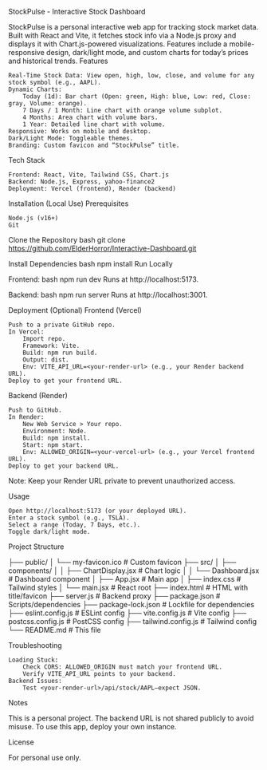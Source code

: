 StockPulse - Interactive Stock Dashboard

StockPulse is a personal interactive web app for tracking stock market data. Built with React and Vite, it fetches stock info via a Node.js proxy and displays it with Chart.js-powered visualizations. Features include a mobile-responsive design, dark/light mode, and custom charts for today’s prices and historical trends.
Features

    Real-Time Stock Data: View open, high, low, close, and volume for any stock symbol (e.g., AAPL).
    Dynamic Charts:
        Today (1d): Bar chart (Open: green, High: blue, Low: red, Close: gray, Volume: orange).
        7 Days / 1 Month: Line chart with orange volume subplot.
        4 Months: Area chart with volume bars.
        1 Year: Detailed line chart with volume.
    Responsive: Works on mobile and desktop.
    Dark/Light Mode: Toggleable themes.
    Branding: Custom favicon and “StockPulse” title.

Tech Stack

    Frontend: React, Vite, Tailwind CSS, Chart.js
    Backend: Node.js, Express, yahoo-finance2
    Deployment: Vercel (frontend), Render (backend)

Installation (Local Use)
Prerequisites

    Node.js (v16+)
    Git

Clone the Repository
bash
    git clone https://github.com/ElderHorror/Interactive-Dashboard.git

Install Dependencies
bash
    npm install
    Run Locally

Frontend:
    bash
    npm run dev
        Runs at http://localhost:5173.

Backend:
bash
    npm run server
        Runs at http://localhost:3001.


Deployment (Optional)
Frontend (Vercel)

    Push to a private GitHub repo.
    In Vercel:
        Import repo.
        Framework: Vite.
        Build: npm run build.
        Output: dist.
        Env: VITE_API_URL=<your-render-url> (e.g., your Render backend URL).
    Deploy to get your frontend URL.

Backend (Render)

    Push to GitHub.
    In Render:
        New Web Service > Your repo.
        Environment: Node.
        Build: npm install.
        Start: npm start.
        Env: ALLOWED_ORIGIN=<your-vercel-url> (e.g., your Vercel frontend URL).
    Deploy to get your backend URL.

Note: Keep your Render URL private to prevent unauthorized access.

Usage

    Open http://localhost:5173 (or your deployed URL).
    Enter a stock symbol (e.g., TSLA).
    Select a range (Today, 7 Days, etc.).
    Toggle dark/light mode.

Project Structure

├── public/
│   └── my-favicon.ico        # Custom favicon
├── src/
│   ├── components/
│   │   ├── ChartDisplay.jsx  # Chart logic
│   │   └── Dashboard.jsx     # Dashboard component
│   ├── App.jsx               # Main app
│   ├── index.css             # Tailwind styles
│   └── main.jsx              # React root
├── index.html                # HTML with title/favicon
├── server.js                 # Backend proxy
├── package.json              # Scripts/dependencies
├── package-lock.json         # Lockfile for dependencies
├── eslint.config.js          # ESLint config
├── vite.config.js            # Vite config
├── postcss.config.js         # PostCSS config
├── tailwind.config.js        # Tailwind config
└── README.md                 # This file

Troubleshooting

    Loading Stuck:
        Check CORS: ALLOWED_ORIGIN must match your frontend URL.
        Verify VITE_API_URL points to your backend.
    Backend Issues:
        Test <your-render-url>/api/stock/AAPL—expect JSON.

Notes

This is a personal project. The backend URL is not shared publicly to avoid misuse. To use this app, deploy your own instance.

License

For personal use only.